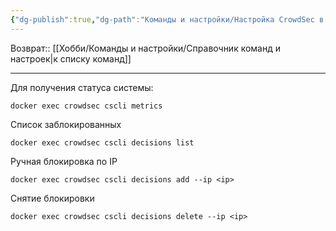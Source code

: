 ```yaml
---
{"dg-publish":true,"dg-path":"Команды и настройки/Настройка CrowdSec в докере.md","permalink":"/komandy-i-nastrojki/nastrojka-crowd-sec-v-dokere/","updated":"2024-10-05T17:02:34+03:00"}
---
```


Возврат:: [[Хобби/Команды и настройки/Справочник команд и настроек\|к списку команд]]

---

Для получения статуса системы:
```shell
docker exec crowdsec cscli metrics
```

Список заблокированных
```shell
docker exec crowdsec cscli decisions list
```

Ручная блокировка по IP
```shell
docker exec crowdsec cscli decisions add --ip <ip>
```

Снятие блокировки
```shell
docker exec crowdsec cscli decisions delete --ip <ip>
```